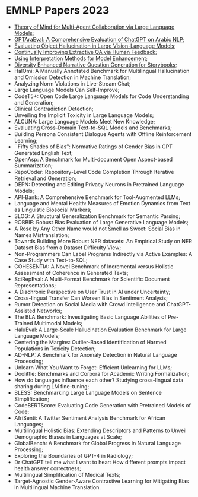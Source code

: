 # EMNLP Papers 2023

- [Theory of Mind for Multi-Agent Collaboration via Large Language Models](emnlp-papers/Theory-of-Mind.pdf);
- [GPTAraEval: A Comprehensive Evaluation of ChatGPT on Arabic NLP](emnlp-papers/GPTAraEval.pdf);
- [Evaluating Object Hallucination in Large Vision-Language Models](emnlp-papers/ufal-waterloo/emnlp-papers/Object-Hallucination.pdf);
- [Continually Improving Extractive QA via Human Feedback](emnlp-papers/Improving-Extractive-QA.pdf);
- [Using Interpretation Methods for Model Enhancement](emnlp-papers/Interpretation-Methods.pdf);
- [Diversity Enhanced Narrative Question Generation for Storybooks](emnlp-papers/Storybooks.pdf);
- HalOmi: A Manually Annotated Benchmark for Multilingual Hallucination and Omission Detection in Machine Translation;
- Analyzing Norm Violations in Live-Stream Chat;
- Large Language Models Can Self-Improve;
- CodeT5+: Open Code Large Language Models for Code Understanding and Generation;
- Clinical Contradiction Detection;
- Unveiling the Implicit Toxicity in Large Language Models;
- ALCUNA: Large Language Models Meet New Knowledge;
- Evaluating Cross-Domain Text-to-SQL Models and Benchmarks;
- Building Persona Consistent Dialogue Agents with Offline Reinforcement Learning;
- ``Fifty Shades of Bias’’: Normative Ratings of Gender Bias in GPT Generated English Text;
- OpenAsp: A Benchmark for Multi-document Open Aspect-based Summarization;
- RepoCoder: Repository-Level Code Completion Through Iterative Retrieval and Generation;
- DEPN: Detecting and Editing Privacy Neurons in Pretrained Language Models;
- API-Bank: A Comprehensive Benchmark for Tool-Augmented LLMs;
- Language and Mental Health: Measures of Emotion Dynamics from Text as Linguistic Biosocial Markers;
- SLOG: A Structural Generalization Benchmark for Semantic Parsing;
- ROBBIE: Robust Bias Evaluation of Large Generative Language Models;
- A Rose by Any Other Name would not Smell as Sweet: Social Bias in Names Mistranslation;
- Towards Building More Robust NER datasets: An Empirical Study on NER Dataset Bias from a Dataset Difficulty View;
- Non-Programmers Can Label Programs Indirectly via Active Examples: A Case Study with Text-to-SQL;
- COHESENTIA: A Novel Benchmark of Incremental versus Holistic Assessment of Coherence in Generated Texts;
- SciRepEval: A Multi-Format Benchmark for Scientific Document Representations;
- A Diachronic Perspective on User Trust in AI under Uncertainty;
- Cross-lingual Transfer Can Worsen Bias in Sentiment Analysis;
- Rumor Detection on Social Media with Crowd Intelligence and ChatGPT-Assisted Networks;
- The BLA Benchmark: Investigating Basic Language Abilities of Pre-Trained Multimodal Models;
- HaluEval: A Large-Scale Hallucination Evaluation Benchmark for Large Language Models;
- Centering the Margins: Outlier-Based Identification of Harmed Populations in Toxicity Detection;
- AD-NLP: A Benchmark for Anomaly Detection in Natural Language Processing;
- Unlearn What You Want to Forget: Efficient Unlearning for LLMs;
- Doolittle: Benchmarks and Corpora for Academic Writing Formalization;
- How do languages influence each other? Studying cross-lingual data sharing during LM fine-tuning;
- BLESS: Benchmarking Large Language Models on Sentence Simplification;
- CodeBERTScore: Evaluating Code Generation with Pretrained Models of Code;
- AfriSenti: A Twitter Sentiment Analysis Benchmark for African Languages;
- Multilingual Holistic Bias: Extending Descriptors and Patterns to Unveil Demographic Biases in Languages at Scale;
- GlobalBench: A Benchmark for Global Progress in Natural Language Processing;
- Exploring the Boundaries of GPT-4 in Radiology;
- Dr ChatGPT tell me what I want to hear: How different prompts impact health answer correctness;
- Multilingual Simplification of Medical Texts;
- Target-Agnostic Gender-Aware Contrastive Learning for Mitigating Bias in Multilingual Machine Translation.  
